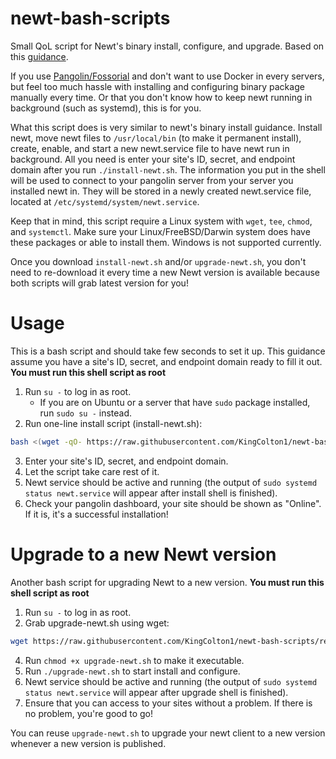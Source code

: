 # newt-bash-scripts
Small QoL script for Newt's binary install, configure, and upgrade. Based on this [guidance](https://docs.fossorial.io/Newt/install).

If you use [Pangolin/Fossorial](https://github.com/fosrl/pangolin) and don't want to use Docker in every servers, but feel too much hassle with installing and configuring binary package manually every time. Or that you don't know how to keep newt running in background (such as systemd), this is for you.

What this script does is very similar to newt's binary install guidance. Install newt, move newt files to `/usr/local/bin` (to make it permanent install), create, enable, and start a new newt.service file to have newt run in background. All you need is enter your site's ID, secret, and endpoint domain after you run `./install-newt.sh`. The information you put in the shell will be used to connect to your pangolin server from your server you installed newt in. They will be stored in a newly created newt.service file, located at `/etc/systemd/system/newt.service`.

Keep that in mind, this script require a Linux system with `wget`, `tee`, `chmod`, and `systemctl`. Make sure your Linux/FreeBSD/Darwin system does have these packages or able to install them. Windows is not supported currently.

Once you download `install-newt.sh` and/or `upgrade-newt.sh`, you don't need to re-download it every time a new Newt version is available because both scripts will grab latest version for you!

# Usage
This is a bash script and should take few seconds to set it up. This guidance assume you have a site's ID, secret, and endpoint domain ready to fill it out. **You must run this shell script as root**
1. Run `su -` to log in as root.
   - If you are on Ubuntu or a server that have `sudo` package installed, run `sudo su -` instead.
2. Run one-line install script (install-newt.sh):
```bash
bash <(wget -qO- https://raw.githubusercontent.com/KingColton1/newt-bash-scripts/main/install-newt.sh)
```
3. Enter your site's ID, secret, and endpoint domain.
4. Let the script take care rest of it.
5. Newt service should be active and running (the output of `sudo systemd status newt.service` will appear after install shell is finished).
6. Check your pangolin dashboard, your site should be shown as "Online". If it is, it's a successful installation!

# Upgrade to a new Newt version
Another bash script for upgrading Newt to a new version. **You must run this shell script as root**
1. Run `su -` to log in as root.
2. Grab upgrade-newt.sh using wget:
```bash
wget https://raw.githubusercontent.com/KingColton1/newt-bash-scripts/refs/heads/main/upgrade-newt.sh
```
4. Run `chmod +x upgrade-newt.sh` to make it executable.
5. Run `./upgrade-newt.sh` to start install and configure.
7. Newt service should be active and running (the output of `sudo systemd status newt.service` will appear after upgrade shell is finished).
6. Ensure that you can access to your sites without a problem. If there is no problem, you're good to go!

You can reuse `upgrade-newt.sh` to upgrade your newt client to a new version whenever a new version is published.
